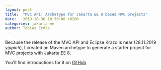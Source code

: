 ```yaml
---
layout: post
title:  "MVC API: Archetype for Jakarta EE 8 based MVC projects"
date:   2019-10-30 10:30:00 +0200
categories: jakarta-ee
author: Tobias Erdle
---
```


Because the release of the MVC API and Eclipse Krazo is near (28.11.2019 *yippieh*), I
created an Maven archetype to generate a starter project for MVC projects with Jakarta EE 8.

You'll find introductions for it on [GitHub](https://github.com/erdlet/jakartaee8-mvc-archetype)
